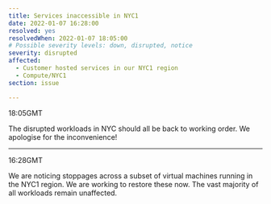 ```yaml
---
title: Services inaccessible in NYC1
date: 2022-01-07 16:28:00
resolved: yes
resolvedWhen: 2022-01-07 18:05:00
# Possible severity levels: down, disrupted, notice
severity: disrupted
affected:
  - Customer hosted services in our NYC1 region
  - Compute/NYC1
section: issue

---
```


18:05GMT

The disrupted workloads in NYC should all be back to working order. We apologise for the inconvenience!

---
16:28GMT

We are noticing stoppages across a subset of virtual machines running in the NYC1 region. We are working to restore these now. The vast majority of all workloads remain unaffected.

